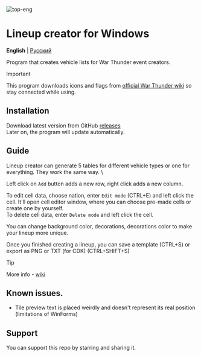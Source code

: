 
![top-eng](https://github.com/user-attachments/assets/e42d95bd-5f57-4ea3-a3bd-4f35aaea9fc1)

# Lineup creator for Windows

**English** | [Русский](README-ru.md)


Program that creates vehicle lists for War Thunder event creators. 

> [!IMPORTANT]
> This program downloads icons and flags from [official War Thunder wiki](https://wiki.warthunder.com/Main_Page) so stay connected while using.
>

## Installation

Download latest version from GitHub [releases](https://github.com/Gaz1zPr0g/wt-lineup-creator/releases) \
Later on, the program will update automatically.

## Guide
Lineup creator can generate 5 tables for different vehicle types or one for everything. They work the same way. \ 

Left click on `Add` button adds a new row, right click adds a new column.

To edit cell data, choose nation, enter `Edit mode` (CTRL+E) and left click the cell. It'll open cell editor window, where you can choose pre-made cells or create one by yourself. \
To delete cell data, enter `Delete mode` and left click the cell.

You can change background color, decorations, decorations color to make your lineup more unique.

Once you finished creating a lineup, you can save a template (CTRL+S) or export as PNG or TXT (for CDK) (CTRL+SHIFT+S)

> [!TIP]
> More info - [wiki](https://github.com/Gaz1zPr0g/wt-lineup-creator/wiki)


## Known issues.
- Tile preview text is placed weirdly and doesn't represent its real position (limitations of WinForms)

## Support
You can support this repo by starring and sharing it.

